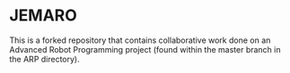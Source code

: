 # JEMARO

This is a forked repository that contains collaborative work done on an Advanced Robot Programming project (found within the master branch in the ARP directory).
